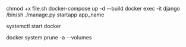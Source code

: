 chmod +x file.sh
docker-compose up -d --build
docker exec -it django /bin/sh
./manage.py startapp app_name

systemctl start docker

docker system prune -a --volumes